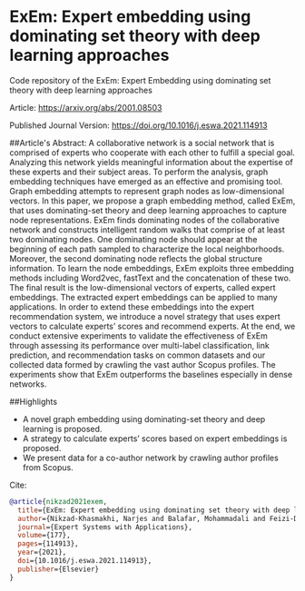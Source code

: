 # ExEm: Expert embedding using dominating set theory with deep learning approaches

Code repository of the ExEm: Expert Embedding using dominating set theory with deep learning approaches

Article:
https://arxiv.org/abs/2001.08503

Published Journal Version:
https://doi.org/10.1016/j.eswa.2021.114913

##Article's Abstract:
A collaborative network is a social network that is comprised of experts who cooperate with each other to fulfill a special goal. Analyzing this network yields meaningful information about the expertise of these experts and their subject areas. To perform the analysis, graph embedding techniques have emerged as an effective and promising tool. Graph embedding attempts to represent graph nodes as low-dimensional vectors. In this paper, we propose a graph embedding method, called ExEm, that uses dominating-set theory and deep learning approaches to capture node representations. ExEm finds dominating nodes of the collaborative network and constructs intelligent random walks that comprise of at least two dominating nodes. One dominating node should appear at the beginning of each path sampled to characterize the local neighborhoods. Moreover, the second dominating node reflects the global structure information. To learn the node embeddings, ExEm exploits three embedding methods including Word2vec, fastText and the concatenation of these two. The final result is the low-dimensional vectors of experts, called expert embeddings. The extracted expert embeddings can be applied to many applications. In order to extend these embeddings into the expert recommendation system, we introduce a novel strategy that uses expert vectors to calculate experts’ scores and recommend experts. At the end, we conduct extensive experiments to validate the effectiveness of ExEm through assessing its performance over multi-label classification, link prediction, and recommendation tasks on common datasets and our collected data formed by crawling the vast author Scopus profiles. The experiments show that ExEm outperforms the baselines especially in dense networks.

##Highlights
* A novel graph embedding using dominating-set theory and deep learning is proposed.
* A strategy to calculate experts’ scores based on expert embeddings is proposed.
* We present data for a co-author network by crawling author profiles from Scopus.

Cite:
```bib
@article{nikzad2021exem,
  title={ExEm: Expert embedding using dominating set theory with deep learning approaches},
  author={Nikzad-Khasmakhi, Narjes and Balafar, Mohammadali and Feizi-Derakhshi, Mohammad-Reza and Motamed, Cina},
  journal={Expert Systems with Applications},
  volume={177},
  pages={114913},
  year={2021},
  doi={10.1016/j.eswa.2021.114913},
  publisher={Elsevier}
}
